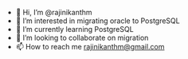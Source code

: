 - 👋 Hi, I’m @rajinikanthm
- 👀 I’m interested in migrating oracle to PostgreSQL
- 🌱 I’m currently learning PostgreSQL
- 💞️ I’m looking to collaborate on migration
- 📫 How to reach me rajinikanthm@gmail.com

<!---
rajinikanthm/rajinikanthm is a ✨ special ✨ repository because its `README.md` (this file) appears on your GitHub profile.
You can click the Preview link to take a look at your changes.
--->
